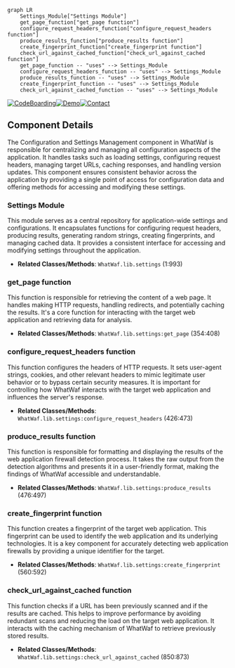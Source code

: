 ```mermaid
graph LR
    Settings_Module["Settings Module"]
    get_page_function["get_page function"]
    configure_request_headers_function["configure_request_headers function"]
    produce_results_function["produce_results function"]
    create_fingerprint_function["create_fingerprint function"]
    check_url_against_cached_function["check_url_against_cached function"]
    get_page_function -- "uses" --> Settings_Module
    configure_request_headers_function -- "uses" --> Settings_Module
    produce_results_function -- "uses" --> Settings_Module
    create_fingerprint_function -- "uses" --> Settings_Module
    check_url_against_cached_function -- "uses" --> Settings_Module
```
[![CodeBoarding](https://img.shields.io/badge/Generated%20by-CodeBoarding-9cf?style=flat-square)](https://github.com/CodeBoarding/GeneratedOnBoardings)[![Demo](https://img.shields.io/badge/Try%20our-Demo-blue?style=flat-square)](https://www.codeboarding.org/demo)[![Contact](https://img.shields.io/badge/Contact%20us%20-%20codeboarding@gmail.com-lightgrey?style=flat-square)](mailto:codeboarding@gmail.com)

## Component Details

The Configuration and Settings Management component in WhatWaf is responsible for centralizing and managing all configuration aspects of the application. It handles tasks such as loading settings, configuring request headers, managing target URLs, caching responses, and handling version updates. This component ensures consistent behavior across the application by providing a single point of access for configuration data and offering methods for accessing and modifying these settings.

### Settings Module
This module serves as a central repository for application-wide settings and configurations. It encapsulates functions for configuring request headers, producing results, generating random strings, creating fingerprints, and managing cached data. It provides a consistent interface for accessing and modifying settings throughout the application.
- **Related Classes/Methods**: `WhatWaf.lib.settings` (1:993)

### get_page function
This function is responsible for retrieving the content of a web page. It handles making HTTP requests, handling redirects, and potentially caching the results. It's a core function for interacting with the target web application and retrieving data for analysis.
- **Related Classes/Methods**: `WhatWaf.lib.settings:get_page` (354:408)

### configure_request_headers function
This function configures the headers of HTTP requests. It sets user-agent strings, cookies, and other relevant headers to mimic legitimate user behavior or to bypass certain security measures. It is important for controlling how WhatWaf interacts with the target web application and influences the server's response.
- **Related Classes/Methods**: `WhatWaf.lib.settings:configure_request_headers` (426:473)

### produce_results function
This function is responsible for formatting and displaying the results of the web application firewall detection process. It takes the raw output from the detection algorithms and presents it in a user-friendly format, making the findings of WhatWaf accessible and understandable.
- **Related Classes/Methods**: `WhatWaf.lib.settings:produce_results` (476:497)

### create_fingerprint function
This function creates a fingerprint of the target web application. This fingerprint can be used to identify the web application and its underlying technologies. It is a key component for accurately detecting web application firewalls by providing a unique identifier for the target.
- **Related Classes/Methods**: `WhatWaf.lib.settings:create_fingerprint` (560:592)

### check_url_against_cached function
This function checks if a URL has been previously scanned and if the results are cached. This helps to improve performance by avoiding redundant scans and reducing the load on the target web application. It interacts with the caching mechanism of WhatWaf to retrieve previously stored results.
- **Related Classes/Methods**: `WhatWaf.lib.settings:check_url_against_cached` (850:873)